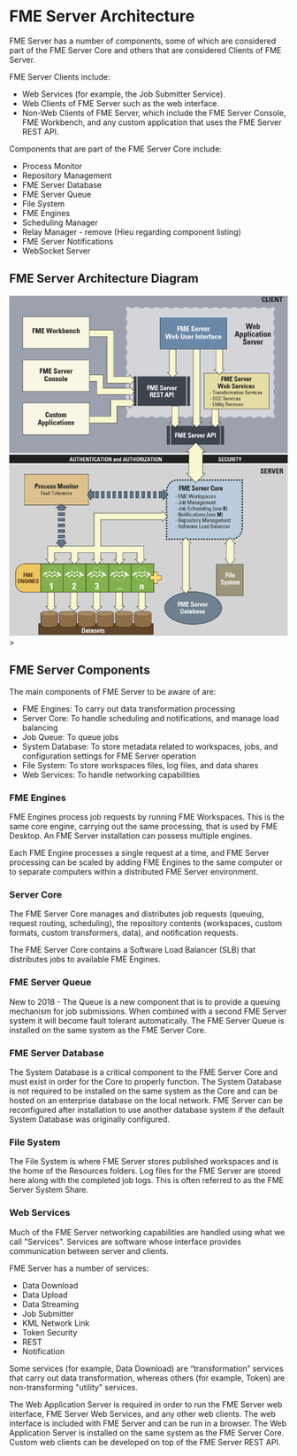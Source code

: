 # FME Server Architecture #

FME Server has a number of components, some of which are considered part of the FME Server Core and others that are considered Clients of FME Server.

FME Server Clients include:

- Web Services (for example, the Job Submitter Service).
- Web Clients of FME Server such as the web interface.
- Non-Web Clients of FME Server, which include the FME Server Console, FME Workbench, and any custom application that uses the FME Server REST API.

Components that are part of the FME Server Core include:

- Process Monitor
- Repository Management
- FME Server Database
- FME Server Queue
- File System
- FME Engines
- Scheduling Manager
- Relay Manager - remove (Hieu regarding component listing)
- FME Server Notifications
- WebSocket Server

## FME Server Architecture Diagram ##

![](./Images/1.003.ServerArchitectureDiagram.png) <!--Needs to be updated for 2018.0-->>

## FME Server Components ##

The main components of FME Server to be aware of are:

- FME Engines: To carry out data transformation processing
- Server Core: To handle scheduling and notifications, and manage load balancing
- Job Queue: To queue jobs
- System Database: To store metadata related to workspaces, jobs, and configuration settings for FME Server operation
- File System: To store workspaces files, log files, and data shares
- Web Services: To handle networking capabilities

### FME Engines ###

FME Engines process job requests by running FME Workspaces. This is the same core engine, carrying out the same processing, that is used by FME Desktop. An FME Server installation can possess multiple engines.

Each FME Engine processes a single request at a time, and FME Server processing can be scaled by adding FME Engines to the same computer or to separate computers within a distributed FME Server environment.

### Server Core ###

The FME Server Core manages and distributes job requests (queuing, request routing, scheduling), the repository contents (workspaces, custom formats, custom transformers, data), and notification requests.

The FME Server Core contains a Software Load Balancer (SLB) that distributes jobs to available FME Engines.

### FME Server Queue ###

New to 2018 - The Queue is a new component that is to provide a queuing mechanism for job submissions.  When combined with a second FME Server system it will become fault tolerant automatically.   The FME Server Queue is installed on the same system as the FME Server Core.

### FME Server Database ###

The System Database is a critical component to the FME Server Core and must exist in order for the Core to properly function.  The System Database is not required to be installed on the same system as the Core and can be hosted on an enterprise database on the local network.  FME Server can be reconfigured after installation to use another database system if the default System Database was originally configured.

### File System ###

The File System is where FME Server stores published workspaces and is the home of the Resources folders.  Log files for the FME Server are stored here along with the completed job logs.  This is often referred to as the FME Server System Share.

### Web Services ###

Much of the FME Server networking capabilities are handled using what we call "Services". Services are software whose interface provides communication between server and clients.

FME Server has a number of services:

- Data Download
- Data Upload
- Data Streaming
- Job Submitter
- KML Network Link
- Token Security
- REST
- Notification

Some services (for example, Data Download) are “transformation” services that carry out data transformation, whereas others (for example, Token) are non-transforming "utility" services.

The Web Application Server is required in order to run the FME Server web interface, FME Server Web Services, and any other web clients. The web interface is included with FME Server and can be run in a browser.  The Web Application Server is installed on the same system as the FME Server Core.
Custom web clients can be developed on top of the FME Server REST API.
